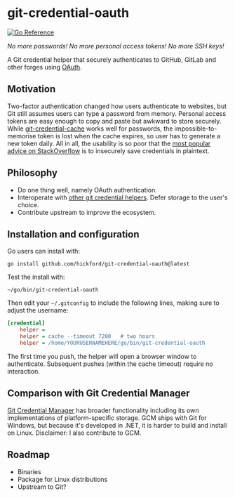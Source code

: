 git-credential-oauth
====================

[![Go Reference](https://pkg.go.dev/badge/github.com/hickford/git-credential-oauth.svg)](https://pkg.go.dev/github.com/hickford/git-credential-oauth)

*No more passwords! No more personal access tokens! No more SSH keys!*

A Git credential helper that securely authenticates to GitHub, GitLab and other forges using [OAuth](https://oauth.net/).

## Motivation

Two-factor authentication changed how users authenticate to websites, but Git still assumes users can type a password from memory. Personal access tokens are easy enough to copy and paste but awkward to store securely. While [git-credential-cache](https://git-scm.com/docs/git-credential-cache) works well for passwords, the impossible-to-memorise token is lost when the cache expires, so user has to generate a new token daily. All in all, the usability is so poor that the [most popular advice on StackOverflow](https://stackoverflow.com/a/35942890/284795) is to insecurely save credentials in plaintext.

## Philosophy

* Do one thing well, namely OAuth authentication.
* Interoperate with [other git credential helpers](https://git-scm.com/docs/gitcredentials). Defer storage to the user's choice.
* Contribute upstream to improve the ecosystem.

## Installation and configuration

Go users can install with:

    go install github.com/hickford/git-credential-oauth@latest

Test the install with:

    ~/go/bin/git-credential-oauth

Then edit your `~/.gitconfig` to include the following lines, making sure to adjust the username:

```ini
[credential]
	helper = 
	helper = cache --timeout 7200	# two hours
	helper = /home/YOURUSERNAMEHERE/go/bin/git-credential-oauth
```

The first time you push, the helper will open a browser window to authenticate. Subsequent pushes (within the cache timeout) require no interaction.

## Comparison with Git Credential Manager

[Git Credential Manager](https://github.com/GitCredentialManager/git-credential-manager) has broader functionality including its own implementations of platform-specific storage. GCM ships with Git for Windows, but because it's developed in .NET, it is harder to build and install on Linux. Disclaimer: I also contribute to GCM.

## Roadmap

* Binaries
* Package for Linux distributions
* Upstream to Git?
